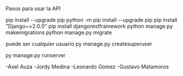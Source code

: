 Pasos para usar la API

pip install --upgrade pip
python -m pip install --upgrade pip
pip install "Django~=2.0.0"
pip install djangorestframework
python manage.py makemigrations
python manage.py migrate

puede ser cualquier usuario
py manage.py createsuperuser


py manage.py runserver

-Axel Auza -Jordy Medina -Leonardo Gomez -Gustavo Matamoros